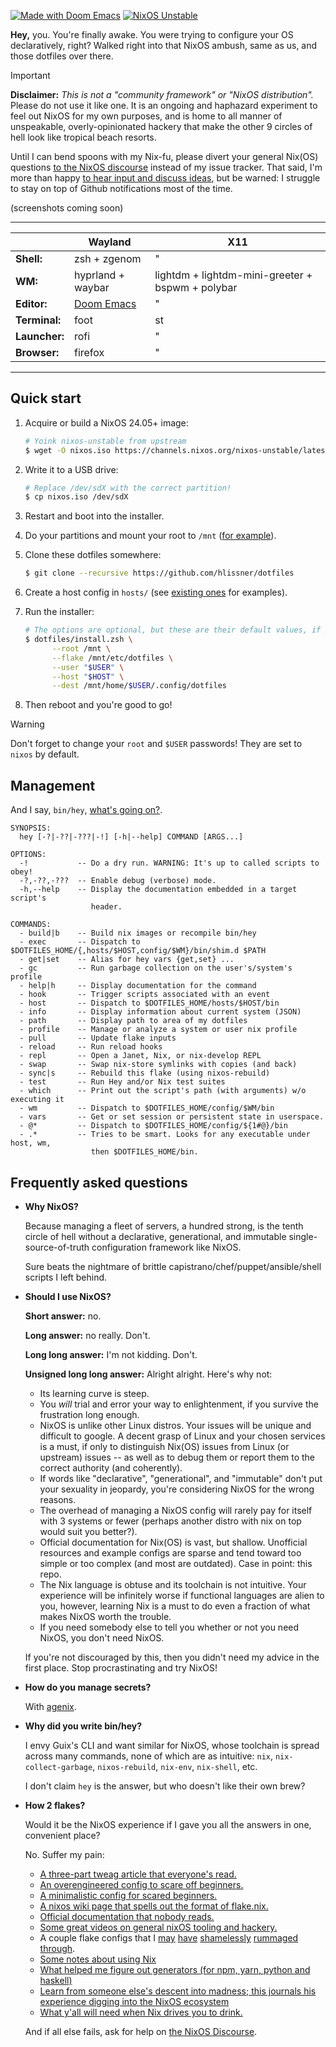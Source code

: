[![Made with Doom Emacs](https://img.shields.io/badge/Made_with-Doom_Emacs-blueviolet.svg?style=flat-square&logo=GNU%20Emacs&logoColor=white)](https://github.com/doomemacs)
[![NixOS Unstable](https://img.shields.io/badge/NixOS-24.05-blue.svg?style=flat-square&logo=NixOS&logoColor=white)](https://nixos.org)

**Hey,** you. You're finally awake. You were trying to configure your OS
declaratively, right? Walked right into that NixOS ambush, same as us, and those
dotfiles over there.

> [!IMPORTANT]
> **Disclaimer:** _This is not a "community framework" or "NixOS distribution"._
> Please do not use it like one. It is an ongoing and haphazard experiment to
> feel out NixOS for my own purposes, and is home to all manner of unspeakable,
> overly-opinionated hackery that make the other 9 circles of hell look like
> tropical beach resorts.
>
> Until I can bend spoons with my Nix-fu, please divert your general Nix(OS)
> questions [to the NixOS discourse][nixos-discourse] instead of my issue
> tracker. That said, I'm more than happy [to hear input and discuss
> ideas](/discussions),  but be warned: I struggle to stay on top of Github
> notifications most of the time.

(screenshots coming soon)

------

|               | Wayland                 | X11                                              |
|---------------|-------------------------|--------------------------------------------------|
| **Shell:**    | zsh + zgenom            | "                                                |
| **WM:**       | hyprland + waybar       | lightdm + lightdm-mini-greeter + bspwm + polybar |
| **Editor:**   | [Doom Emacs][doomemacs] | "                                                |
| **Terminal:** | foot                    | st                                               |
| **Launcher:** | rofi                    | "                                                |
| **Browser:**  | firefox                 | "                                                |

-----

## Quick start

1. Acquire or build a NixOS 24.05+ image:
   ```sh
   # Yoink nixos-unstable from upstream
   $ wget -O nixos.iso https://channels.nixos.org/nixos-unstable/latest-nixos-minimal-x86_64-linux.iso
   ```

2. Write it to a USB drive:
   ```sh
   # Replace /dev/sdX with the correct partition!
   $ cp nixos.iso /dev/sdX
   ```

3. Restart and boot into the installer.

4. Do your partitions and mount your root to `/mnt` ([for
   example](hosts/udon/README.org)).

5. Clone these dotfiles somewhere:
   ```sh
   $ git clone --recursive https://github.com/hlissner/dotfiles
   ```

6. Create a host config in `hosts/` (see [existing ones](hosts/) for examples).

7. Run the installer:
   ```sh
   # The options are optional, but these are their default values, if you omit them.
   $ dotfiles/install.zsh \
         --root /mnt \
         --flake /mnt/etc/dotfiles \
         --user "$USER" \
         --host "$HOST" \
         --dest /mnt/home/$USER/.config/dotfiles
   ```

8. Then reboot and you're good to go!

> [!WARNING]
> Don't forget to change your `root` and `$USER` passwords! They are set to
> `nixos` by default.


## Management

And I say, `bin/hey`, [what's going on?](https://youtu.be/ZZ5LpwO-An4).

```
SYNOPSIS:
  hey [-?|-??|-???|-!] [-h|--help] COMMAND [ARGS...]

OPTIONS:
  -!           -- Do a dry run. WARNING: It's up to called scripts to obey!
  -?,-??,-???  -- Enable debug (verbose) mode.
  -h,--help    -- Display the documentation embedded in a target script's
                  header.

COMMANDS:
  - build|b    -- Build nix images or recompile bin/hey
  - exec       -- Dispatch to $DOTFILES_HOME/{,hosts/$HOST,config/$WM}/bin/shim.d $PATH
  - get|set    -- Alias for hey vars {get,set} ...
  - gc         -- Run garbage collection on the user's/system's profile
  - help|h     -- Display documentation for the command
  - hook       -- Trigger scripts associated with an event
  - host       -- Dispatch to $DOTFILES_HOME/hosts/$HOST/bin
  - info       -- Display information about current system (JSON)
  - path       -- Display path to area of my dotfiles
  - profile    -- Manage or analyze a system or user nix profile
  - pull       -- Update flake inputs
  - reload     -- Run reload hooks
  - repl       -- Open a Janet, Nix, or nix-develop REPL
  - swap       -- Swap nix-store symlinks with copies (and back)
  - sync|s     -- Rebuild this flake (using nixos-rebuild)
  - test       -- Run Hey and/or Nix test suites
  - which      -- Print out the script's path (with arguments) w/o executing it
  - wm         -- Dispatch to $DOTFILES_HOME/config/$WM/bin
  - vars       -- Get or set session or persistent state in userspace.
  - @*         -- Dispatch to $DOTFILES_HOME/config/${1#@}/bin
  - .*         -- Tries to be smart. Looks for any executable under host, wm,
                  then $DOTFILES_HOME/bin.
```

## Frequently asked questions

+ **Why NixOS?**

  Because managing a fleet of servers, a hundred strong, is the tenth circle of
  hell without a declarative, generational, and immutable single-source-of-truth
  configuration framework like NixOS.

  Sure beats the nightmare of brittle capistrano/chef/puppet/ansible/shell
  scripts I left behind.

+ **Should I use NixOS?**

  **Short answer:** no.

  **Long answer:** no really. Don't.

  **Long long answer:** I'm not kidding. Don't.

  **Unsigned long long answer:** Alright alright. Here's why not:

  - Its learning curve is steep.
  - You _will_ trial and error your way to enlightenment, if you survive the
    frustration long enough.
  - NixOS is unlike other Linux distros. Your issues will be unique and
    difficult to google. A decent grasp of Linux and your chosen services is a
    must, if only to distinguish Nix(OS) issues from Linux (or upstream) issues
    -- as well as to debug them or report them to the correct authority (and
    coherently).
  - If words like "declarative", "generational", and "immutable" don't put your
    sexuality in jeopardy, you're considering NixOS for the wrong reasons.
  - The overhead of managing a NixOS config will rarely pay for itself with 3
    systems or fewer (perhaps another distro with nix on top would suit you
    better?).
  - Official documentation for Nix(OS) is vast, but shallow. Unofficial
    resources and example configs are sparse and tend toward too simple or too
    complex (and most are outdated). Case in point: this repo.
  - The Nix language is obtuse and its toolchain is not intuitive. Your
    experience will be infinitely worse if functional languages are alien to
    you, however, learning Nix is a must to do even a fraction of what makes
    NixOS worth the trouble.
  - If you need somebody else to tell you whether or not you need NixOS, you
    don't need NixOS.

  If you're not discouraged by this, then you didn't need my advice in the first
  place. Stop procrastinating and try NixOS!

+ **How do you manage secrets?**

  With [agenix].

+ **Why did you write bin/hey?**

  I envy Guix's CLI and want similar for NixOS, whose toolchain is spread across
  many commands, none of which are as intuitive: `nix`, `nix-collect-garbage`,
  `nixos-rebuild`, `nix-env`, `nix-shell`, etc.

  I don't claim `hey` is the answer, but who doesn't like their own brew?

+ **How 2 flakes?**

  Would it be the NixOS experience if I gave you all the answers in one,
  convenient place?

  No. Suffer my pain:

  - [A three-part tweag article that everyone's read.](https://www.tweag.io/blog/2020-05-25-flakes/)
  - [An overengineered config to scare off beginners.](https://github.com/divnix/devos)
  - [A minimalistic config for scared beginners.](https://github.com/colemickens/nixos-flake-example)
  - [A nixos wiki page that spells out the format of flake.nix.](https://wiki.nixos.org/wiki/Flakes)
  - [Official documentation that nobody reads.](https://nixos.org/learn.html)
  - [Some great videos on general nixOS tooling and hackery.](https://www.youtube.com/channel/UC-cY3DcYladGdFQWIKL90SQ)
  - A couple flake configs that I
    [may](https://github.com/LEXUGE/nixos)
    [have](https://github.com/bqv/nixrc)
    [shamelessly](https://git.sr.ht/~dunklecat/nixos-config/tree)
    [rummaged](https://github.com/utdemir/dotfiles)
    [through](https://github.com/purcell/dotfiles).
  - [Some notes about using Nix](https://github.com/justinwoo/nix-shorts)
  - [What helped me figure out generators (for npm, yarn, python and haskell)](https://myme.no/posts/2020-01-26-nixos-for-development.html)
  - [Learn from someone else's descent into madness; this journals his
    experience digging into the NixOS
    ecosystem](https://www.ianthehenry.com/posts/how-to-learn-nix/introduction/)
  - [What y'all will need when Nix drives you to drink.](https://www.youtube.com/watch?v=Eni9PPPPBpg)

  And if all else fails, ask for help on [the NixOS Discourse][nixos-discourse].


[nixos-discourse]: https://discourse.nixos.org
[doomemacs]: https://github.com/doomemacs/doomemacs
[agenix]: https://github.com/ryantm/agenix
